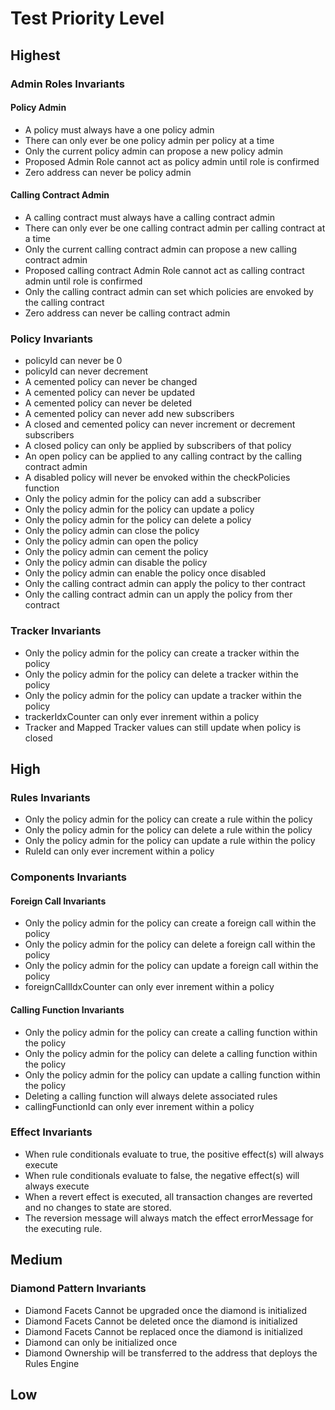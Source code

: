 # Test Priority Level 
## Highest 
### Admin Roles Invariants 
#### Policy Admin 
- A policy must always have a one policy admin 
- There can only ever be one policy admin per policy at a time
- Only the current policy admin can propose a new policy admin 
- Proposed Admin Role cannot act as policy admin until role is confirmed  
- Zero address can never be policy admin 

#### Calling Contract Admin 
- A calling contract must always have a calling contract admin
- There can only ever be one calling contract admin per calling contract at a time
- Only the current calling contract admin can propose a new calling contract admin 
- Proposed calling contract Admin Role cannot act as calling contract admin until role is confirmed  
- Only the calling contract admin can set which policies are envoked by the calling contract 
- Zero address can never be calling contract admin 

### Policy Invariants 
- policyId can never be 0 
- policyId can never decrement 
- A cemented policy can never be changed
- A cemented policy can never be updated 
- A cemented policy can never be deleted 
- A cemented policy can never add new subscribers 
- A closed and cemented policy can never increment or decrement subscribers 
- A closed policy can only be applied by subscribers of that policy 
- An open policy can be applied to any calling contract by the calling contract admin 
- A disabled policy will never be envoked within the checkPolicies function 
- Only the policy admin for the policy can add a subscriber 
- Only the policy admin for the policy can update a policy 
- Only the policy admin for the policy can delete a policy 
- Only the policy admin can close the policy 
- Only the policy admin can open the policy 
- Only the policy admin can cement the policy 
- Only the policy admin can disable the policy 
- Only the policy admin can enable the policy once disabled
- Only the calling contract admin can apply the policy to ther contract
- Only the calling contract admin can un apply the policy from ther contract

### Tracker Invariants 
- Only the policy admin for the policy can create a tracker within the policy 
- Only the policy admin for the policy can delete a tracker within the policy 
- Only the policy admin for the policy can update a tracker within the policy
- trackerIdxCounter can only ever inrement within a policy
- Tracker and Mapped Tracker values can still update when policy is closed 

## High 
### Rules Invariants 
- Only the policy admin for the policy can create a rule within the policy 
- Only the policy admin for the policy can delete a rule within the policy 
- Only the policy admin for the policy can update a rule within the policy 
- RuleId can only ever increment within a policy 

### Components Invariants 
#### Foreign Call Invariants 
- Only the policy admin for the policy can create a foreign call within the policy 
- Only the policy admin for the policy can delete a foreign call within the policy 
- Only the policy admin for the policy can update a foreign call within the policy
- foreignCallIdxCounter can only ever inrement within a policy

#### Calling Function Invariants 
- Only the policy admin for the policy can create a calling function within the policy 
- Only the policy admin for the policy can delete a calling function within the policy 
- Only the policy admin for the policy can update a calling function within the policy
- Deleting a calling function will always delete associated rules 
- callingFunctionId can only ever inrement within a policy

### Effect Invariants 
- When rule conditionals evaluate to true, the positive effect(s) will always execute 
- When rule conditionals evaluate to false, the negative effect(s) will always execute 
- When a revert effect is executed, all transaction changes are reverted and no changes to state are stored. 
- The reversion message will always match the effect errorMessage for the executing rule.

## Medium 
### Diamond Pattern Invariants 
- Diamond Facets Cannot be upgraded once the diamond is initialized 
- Diamond Facets Cannot be deleted once the diamond is initialized  
- Diamond Facets Cannot be replaced once the diamond is initialized
- Diamond can only be initialized once 
- Diamond Ownership will be transferred to the address that deploys the Rules Engine  

## Low 
